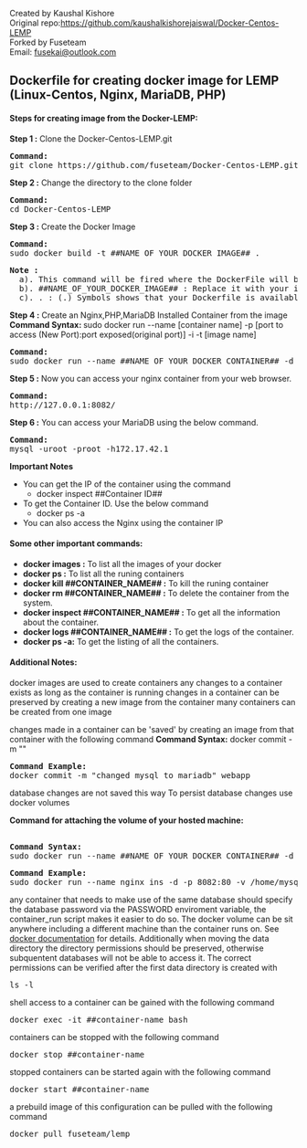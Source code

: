 Created by Kaushal Kishore <br>
Original repo:https://github.com/kaushalkishorejaiswal/Docker-Centos-LEMP <br>
Forked by Fuseteam <br>
Email: fusekai@outlook.com <br>

<h2>Dockerfile for creating docker image for LEMP (Linux-Centos, Nginx, MariaDB, PHP)</h2>

<h4>Steps for creating image from the Docker-LEMP:</h4>

<b>Step 1 :</b> Clone the Docker-Centos-LEMP.git
<pre>
<b>Command: </b>
git clone https://github.com/fuseteam/Docker-Centos-LEMP.git
</pre>

<b>Step 2 :</b> Change the directory to the clone folder
<pre>
<b>Command:</b>
cd Docker-Centos-LEMP
</pre>

<b>Step 3 :</b> Create the Docker Image
<pre>
<b>Command: </b>
sudo docker build -t ##NAME_OF_YOUR_DOCKER_IMAGE## .
</pre>

<pre>
<b>Note : </b>
  a). This command will be fired where the DockerFile will be placed
  b). ##NAME_OF_YOUR_DOCKER_IMAGE## : Replace it with your image name
  c). . : (.) Symbols shows that your Dockerfile is available on the same directory where you are running the command.
</pre>

<b>Step 4 :</b> Create an Nginx,PHP,MariaDB Installed Container from the image
<b>Command Syntax: </b>
sudo docker run --name [container name] -p [port to access (New Port):port exposed(original port)] -i -t [image name]
<pre>
<b>Command:</b>
sudo docker run --name ##NAME_OF_YOUR_DOCKER_CONTAINER## -d -p 8082:80 -p3307:3306 ##NAME_OF_YOUR_DOCKER_IMAGE##
</pre>

<b>Step 5 :</b> Now you can access your nginx container from your web browser.
<pre>
<b>Command:</b>
http://127.0.0.1:8082/
</pre>

<b>Step 6 :</b> You can access your MariaDB using the below command.
<pre>
<b>Command:</b>
mysql -uroot -proot -h172.17.42.1
</pre>
<b>Important Notes</b>
<ul>
  <li>
    You can get the IP of the container using the command
    <ul><li>docker inspect ##Container ID##</li></ul>
  </li>
  <li>
    To get the Container ID. Use the below command
    <ul><li>docker ps -a</li></ul>
  </li>
  <li>You can also access the Nginx using the container IP</p>
</ul>

<h4>Some other important commands:</h4>
<ul>
<li><b>docker images :</b> To list all the images of your docker</li>
<li><b>docker ps :</b> To list all the runing containers</li>
<li><b>docker kill ##CONTAINER_NAME## :</b> To kill the runing container</li>
<li><b>docker rm ##CONTAINER_NAME## :</b> To delete the container from the system.</li>
<li><b>docker inspect ##CONTAINER_NAME## :</b> To get all the information about the container.</li>
<li><b>docker logs ##CONTAINER_NAME## :</b> To get the logs of the container.</li>
<li><b>docker ps -a:</b> To get the listing of all the containers.</li>
</ul>

<h4>Additional Notes:</h4>
docker images are used to create containers any changes to a container
exists as long as the container is running changes in a container can
be preserved by creating a new image from the container many
containers can be created from one image

changes made in a container can be 'saved' by creating an image from
that container with the following command
<b>Command Syntax:</b>
docker commit -m "<changes you made>" <container-name>
</pre>

<pre>
<b>Command Example:</b>
docker commit -m "changed mysql to mariadb" webapp
</pre>

database changes are not saved this way
To persist database changes use docker volumes

<b>Command for attaching the volume of your hosted machine:</b>
<pre>

<b>Command Syntax:</b>
sudo docker run --name ##NAME_OF_YOUR_DOCKER_CONTAINER## -d -p 8082:80 -v ##HOSTED_VOLUME_LOCATION##:##CONTAINER_VOLUME_LOCATION## ##YOUR_IMAGE_NAME##
</pre>

<pre>
<b>Command Example:</b>
sudo docker run --name nginx_ins -d -p 8082:80 -v /home/mysqldata:/var/lib/mysql clemp
</pre>

any container that needs to make use of the same database should specify the database password via the PASSWORD enviroment variable, the container_run script makes it easier to do so. The docker volume can be sit anywhere including a different machine than the container runs on. See [docker documentation](https://docs.docker.com/storage/volumes/#use-a-volume-driver) for details. Additionally when moving the data directory the directory permissions should be preserved, otherwise subquentent databases will not be able to access it. The correct permissions can be verified after the first data directory is created with <pre>ls -l</pre>

shell access to a container can be gained with the following command
<pre>docker exec -it ##container-name bash</pre>

containers can be stopped with the following command
<pre>docker stop ##container-name</pre>

stopped containers can be started again with the following command
<pre>docker start ##container-name</pre>

a prebuild image of this configuration can be pulled with the following command
<pre>docker pull fuseteam/lemp</pre>
